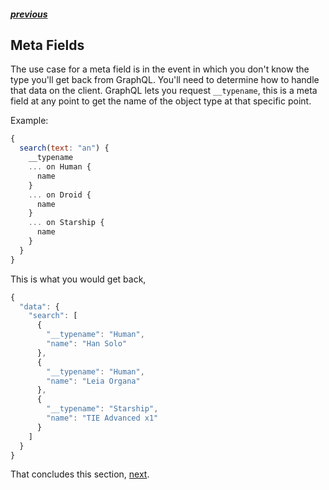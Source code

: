 ##### [previous][previous]

## Meta Fields

The use case for a meta field is in the event in which you don't know the type you'll get back from GraphQL. You'll need to determine how to handle that data on the client. GraphQL lets you request `__typename`, this is a meta field at any point to get the name of the object type at that specific point.

Example:

```js
{
  search(text: "an") {
    __typename
    ... on Human {
      name
    }
    ... on Droid {
      name
    }
    ... on Starship {
      name
    }
  }
}
```

This is what you would get back,

```js
{
  "data": {
    "search": [
      {
        "__typename": "Human",
        "name": "Han Solo"
      },
      {
        "__typename": "Human",
        "name": "Leia Organa"
      },
      {
        "__typename": "Starship",
        "name": "TIE Advanced x1"
      }
    ]
  }
}
```

That concludes this section, [next][next].

[previous]: ./mutations.md
[docs]: http://graphql.github.io/learn/queries/#directives
[directive]: ./directives.md
[next]: ../schemas/schemas-and-types.md
